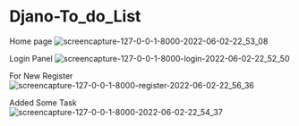 # Djano-To_do_List
Home page
![screencapture-127-0-0-1-8000-2022-06-02-22_53_08](https://user-images.githubusercontent.com/98261745/171702179-2c799d28-1e9a-4526-9c8d-5c42604665dd.png)

Login Panel
![screencapture-127-0-0-1-8000-login-2022-06-02-22_52_50](https://user-images.githubusercontent.com/98261745/171702394-b4d01780-e4f4-41c1-a28e-048522b5e794.png)

For New Register
![screencapture-127-0-0-1-8000-register-2022-06-02-22_56_36](https://user-images.githubusercontent.com/98261745/171702726-a8464919-eb64-42b4-85dd-0b580607ea61.png)

Added Some Task
![screencapture-127-0-0-1-8000-2022-06-02-22_54_37](https://user-images.githubusercontent.com/98261745/171702905-52c2c8e3-814b-4487-9dda-4d3c217ad1c2.png)


